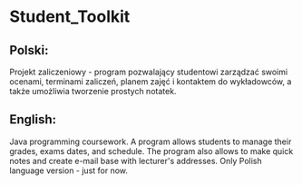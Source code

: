 # Student_Toolkit

## Polski:
Projekt zaliczeniowy - program pozwalający studentowi zarządzać swoimi ocenami, terminami zaliczeń, planem zajęć i kontaktem do wykładowców, a także umożliwia tworzenie prostych notatek.

## English:
Java programming coursework. A program allows students to manage their grades, exams dates, and schedule. The program also allows to make quick notes and create e-mail base with lecturer's addresses. Only Polish language version - just for now.

